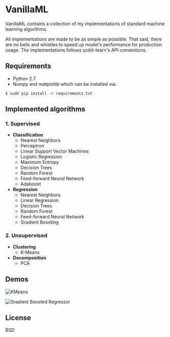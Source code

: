 # VanillaML
VanillaML contains a collection of my implementations of standard machine learning algorithms. 

All implementations are made to be as simple as possible. That said, there are no bells and whistles to 
speed up model's performance for production usage. The implementations follows scikit-learn's API conventions.

## Requirements
* Python 2.7
* Numpy and matplotlib which can be installed via:

```
$ sudo pip install -r requirements.txt
```

## Implemented algorithms
### 1. Supervised
- <b>Classification</b>
    - Nearest Neighbors
    - Perceptron
    - Linear Support Vector Machines
    - Logistic Regression
    - Maximum Entropy
    - Decision Trees
    - Random Forest
    - Feed-forward Neural Network
    - Adaboost
- <b>Regression</b>
    - Nearest Neighbors
    - Linear Regression
    - Decision Trees
    - Random Forest
    - Feed-forward Neural Network    
    - Gradient Boosting

### 2. Unsupervised
- <b>Clustering</b>
    - K-Means
- <b>Decomposition</b>
    - PCA

## Demos

![KMeans](http://i.imgur.com/uZKqKXi.gif)

![Gradient Boosted Regressor](http://i.imgur.com/uSDPY0x.gif)

## License
BSD
